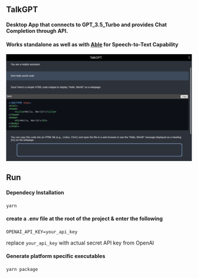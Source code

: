 ## TalkGPT
<link rel="stylesheet" type="text/css" href="./assets/readme.css">

<!-- <div class="product-container"> -->
  <!-- <div>
    <p>
      <a aria-label="TalkGPT logo">
        <img width ="45px" height="35px" src="./build/icons/512x512.png">
      </a>
    </p>
  </div> -->
  <!-- <div font-size="50px" class="product-label" >
    <p>TalkGPT</p>
  </div> -->
<!-- </div> -->

#### Desktop App that connects to GPT_3.5_Turbo and provides Chat Completion through API.  

#### Works standalone as well as with [Able](https://github.com/umangrajpara13/Able) for Speech-to-Text Capability

<div>
    <p>
      <a aria-label="screenshot">
        <img  src="./assets/screenshot.png">
      </a>
    </p>
</div>

## Run  

#### Dependecy Installation

    yarn

#### create a .env file at the root of the project & enter the following

    OPENAI_API_KEY=your_api_key

replace `your_api_key` with actual secret API key from OpenAI

#### Generate platform specific executables

    yarn package


